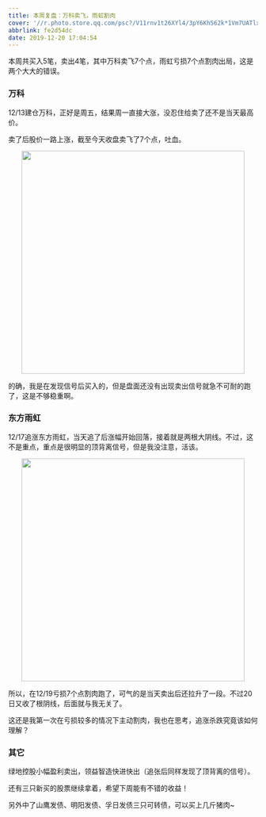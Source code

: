 ```yaml
---
title: 本周复盘：万科卖飞，雨虹割肉
cover: '//r.photo.store.qq.com/psc?/V11rnv1t26XYl4/3pY6KhS62k*1Vm7UATlxq26*nTKbBV6DUdZae97FNcUdoyL*qQPFGWSL0ylCMDqYKX5I9WeKHlvfufQoQx8RgZooPCjOstgUyVnNJWSlIRg!/anull&bo=sAQtArAELQIRCT4!&rf=photolist&t=5/r/_yake_qzoneimgout.png'
abbrlink: fe2d54dc
date: 2019-12-20 17:04:54
---
```


本周共买入5笔，卖出4笔，其中万科卖飞7个点，雨虹亏损7个点割肉出局，这是两个大大的错误。

<!--more-->

### 万科

12/13建仓万科，正好是周五，结果周一直接大涨，没忍住给卖了还不是当天最高价。

卖了后股价一路上涨，截至今天收盘卖飞了7个点，吐血。

<div align=center><img width="450px" src="//r.photo.store.qq.com/psc?/V11rnv1t2fVV1f/3pY6KhS62k*1Vm7UATlxq5v29s8L*sNtn7j4I8*JyCLotELO1tdXiR3JOVhQ0XfkJP0TafXZMTX7n8Rgcrnlt8crIOPmJK.JhzRJXOKW62k!/anull&bo=OAQDBDgEAwQRCT4!&rf=photolist&t=5/r/_yake_qzoneimgout.png"/></div>

的确，我是在发现信号后买入的，但是盘面还没有出现卖出信号就急不可耐的跑了，这是不够稳重啊。

### 东方雨虹

12/17追涨东方雨虹，当天追了后涨幅开始回落，接着就是两根大阴线。不过，这不是重点，重点是很明显的顶背离信号，但是我没注意，活该。

<div align=center><img width="450px" src="//r.photo.store.qq.com/psc?/V11rnv1t2fVV1f/3pY6KhS62k*1Vm7UATlxqzjqIP5fp7Np*xCowahr0KluovKS1zbJIOmwpXMaq5UAkjEnv3S0u5..XW2.9oRzssZfIUtjbJau9ZARN2kN5XI!/anull&bo=OAQIBDgECAQRCT4!&rf=photolist&t=5/r/_yake_qzoneimgout.png"/></div>

所以，在12/19亏损7个点割肉跑了，可气的是当天卖出后还拉升了一段。不过20日又收了根阴线，后面就与我无关了。

这还是我第一次在亏损较多的情况下主动割肉，我也在思考，追涨杀跌究竟该如何理解？

### 其它

绿地控股小幅盈利卖出，领益智造快进快出（追张后同样发现了顶背离的信号）。

还有三只新买的股票继续拿着，希望下周能有不错的收益！

另外中了山鹰发债、明阳发债、孚日发债三只可转债，可以买上几斤猪肉~